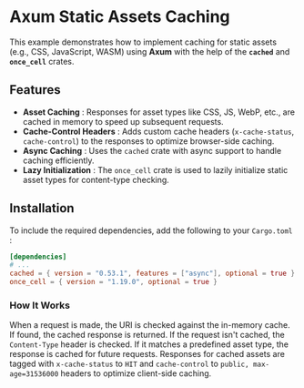 # Axum Static Assets Caching

This example demonstrates how to implement caching for static assets (e.g., CSS, JavaScript, WASM) using **Axum** with the help of the **`cached`** and **`once_cell`** crates.

## Features

- **Asset Caching** : Responses for asset types like CSS, JS, WebP, etc., are cached in memory to speed up subsequent requests.
- **Cache-Control Headers** : Adds custom cache headers (`x-cache-status`, `cache-control`) to the responses to optimize browser-side caching.
- **Async Caching** : Uses the `cached` crate with async support to handle caching efficiently.
- **Lazy Initialization** : The `once_cell` crate is used to lazily initialize static asset types for content-type checking.

## Installation

To include the required dependencies, add the following to your `Cargo.toml` :

```toml
[dependencies]
# ...
cached = { version = "0.53.1", features = ["async"], optional = true }
once_cell = { version = "1.19.0", optional = true }
```

### How It Works

When a request is made, the URI is checked against the in-memory cache. If found, the cached response is returned. If the request isn't cached, the `Content-Type` header is checked. If it matches a predefined asset type, the response is cached for future requests.
Responses for cached assets are tagged with `x-cache-status` to `HIT` and `cache-control` to `public, max-age=31536000` headers to optimize client-side caching.
